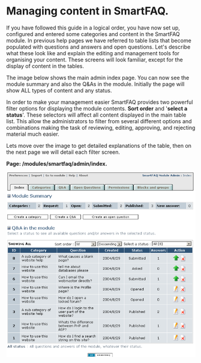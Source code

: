 # Managing content in SmartFAQ.

If you have followed this guide in a logical order, you have now set up, configured and entered some categories and content in the SmartFAQ module. In previous help pages we have referred to table lists that become populated with questions and answers and open questions. Let's describe what these look like and explain the editing and management tools for organising your content. These screens will look familiar, except for the display of content in the tables.

The image below shows the main admin index page. You can now see the module summary and also the Q&As in the module. Initially the page will show ALL types of content and any status.

In order to make your management easier SmartFAQ provides two powerful filter options for displaying the module contents. **Sort order** and '**select a status**'. These selectors will affect all content displayed in the main table list. This allow the administrators to filter from several different options and combinations making the task of reviewing, editing, approving, and rejecting material much easier.

Lets move over the image to get detailed explanations of the table, then on the next page we will detail each filter screen.

**Page: /modules/smartfaq/admin/index.**

![image001.png](../../assets/managet.png)



